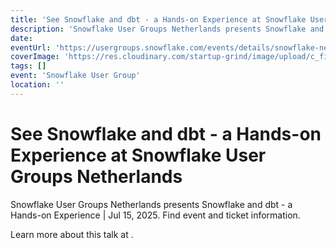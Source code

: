 ```yaml
---
title: 'See Snowflake and dbt - a Hands-on Experience at Snowflake User Groups Netherlands'
description: 'Snowflake User Groups Netherlands presents Snowflake and dbt - a Hands-on Experience | Jul 15, 2025. Find event and ticket information.'
date: 
eventUrl: 'https://usergroups.snowflake.com/events/details/snowflake-netherlands-presents-snowflake-and-dbt-a-hands-on-experience/'
coverImage: 'https://res.cloudinary.com/startup-grind/image/upload/c_fill,dpr_2.0,f_auto,g_center,h_1080,q_100,w_1080/v1/gcs/platform-data-snowflake/events/Amsterdam%20User%20Group%20Meeting%20July%2015_Laqbv8f.png'
tags: []
event: 'Snowflake User Group'
location: ''
---
```


# See Snowflake and dbt - a Hands-on Experience at Snowflake User Groups Netherlands

Snowflake User Groups Netherlands presents Snowflake and dbt - a Hands-on Experience | Jul 15, 2025. Find event and ticket information.

Learn more about this talk at [](https://usergroups.snowflake.com/events/details/snowflake-netherlands-presents-snowflake-and-dbt-a-hands-on-experience/).
